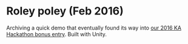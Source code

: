 # Roley poley (Feb 2016)

Archiving a quick demo that eventually found its way into [our 2016 KA Hackathon bonus entry](https://github.com/askew1312/render). Built with Unity.
